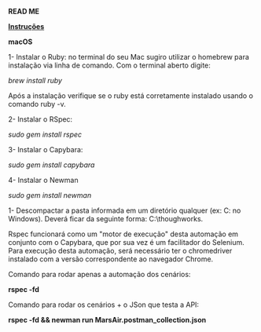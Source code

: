 **READ ME**



<u>**Instruções**</u>



**macOS**



1- Instalar o Ruby: no terminal do seu Mac sugiro utilizar o homebrew para instalação via linha de comando. Com o terminal aberto digite:

*brew install ruby*



Após a instalação verifique se o ruby está corretamente instalado usando o comando ruby -v.



2- Instalar o RSpec:

*sudo gem install rspec*



3- Instalar o Capybara:

*sudo gem install capybara*



4- Instalar o Newman

*sudo gem install newman*



1- Descompactar a pasta informada em um diretório qualquer (ex: C: no Windows). Deverá ficar da seguinte forma: C:\thoughworks.





Rspec funcionará como um "motor de execução" desta automação em conjunto com o Capybara, que por sua vez é um facilitador do Selenium. Para execução desta automação, será necessário ter o chromedriver instalado com a versão correspondente ao navegador Chrome.



Comando para rodar apenas a automação dos cenários:

**rspec -fd**



Comando para rodar os cenários + o JSon que testa a API:

**rspec -fd && newman run MarsAir.postman_collection.json**

